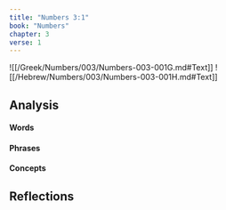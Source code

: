 ```yaml
---
title: "Numbers 3:1"
book: "Numbers"
chapter: 3
verse: 1
---
```

![[/Greek/Numbers/003/Numbers-003-001G.md#Text]]
![[/Hebrew/Numbers/003/Numbers-003-001H.md#Text]]

## Analysis

#### Words

#### Phrases

#### Concepts

## Reflections
